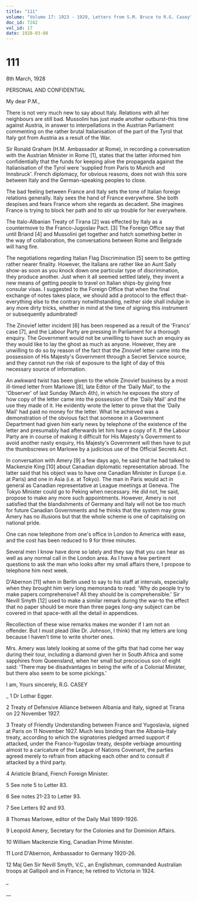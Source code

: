 ```yaml
---
title: "111"
volume: "Volume 17: 1923 - 1929, Letters from S.M. Bruce to R.G. Casey"
doc_id: 7242
vol_id: 17
date: 1928-03-08
---
```


# 111

8th March, 1928

PERSONAL AND CONFIDENTIAL

My dear P.M.,

There is not very much new to say about Italy. Relations with all her neighbours are still bad. Mussolini has just made another outburst-this time against Austria, in answer to interpellations in the Austrian Parliament commenting on the rather brutal Italianisation of the part of the Tyrol that Italy got from Austria as a result of the War.

Sir Ronald Graham (H.M. Ambassador at Rome), in recording a conversation with the Austrian Minister in Rome [1], states that the latter informed him confidentially that the funds for keeping alive the propaganda against the Italianisation of the Tyrol were 'supplied from Paris to Munich and Innsbruck'. French diplomacy, for obvious reasons, does not wish this sore between Italy and the German-speaking peoples to close.

The bad feeling between France and Italy sets the tone of Italian foreign relations generally. Italy sees the hand of France everywhere. She both despises and fears France whom she regards as decadent. She imagines France is trying to block her path and to stir up trouble for her everywhere.

The Italo-Albanian Treaty of Tirana [2] was effected by Italy as a countermove to the Franco-Jugoslav Pact. [3] The Foreign Office say that until Briand [4] and Mussolini get together and hatch something better in the way of collaboration, the conversations between Rome and Belgrade will hang fire.

The negotiations regarding Italian Flag Discrimination [5] seem to be getting rather nearer finality. However, the Italians are rather like an Aunt Sally show-as soon as you knock down one particular type of discrimination, they produce another. Just when it all seemed settled lately, they invent a new means of getting people to travel on Italian ships-by giving free consular visas. I suggested to the Foreign Office that when the final exchange of notes takes place, we should add a protocol to the effect that- everything else to the contrary notwithstanding, neither side shall indulge in any more dirty tricks, whether in mind at the time of signing this instrument or subsequently adumbrated!

The Zinovief letter incident [6] has been reopened as a result of the 'Francs' case [7], and the Labour Party are pressing in Parliament for a thorough enquiry. The Government would not be unwilling to have such an enquiry as they would like to lay the ghost as much as anyone. However, they are unwilling to do so by reason of the fact that the Zinovief letter came into the possession of His Majesty's Government through a Secret Service source, and they cannot run the risk of exposure to the light of day of this necessary source of information.

An awkward twist has been given to the whole Zinovief business by a most ill-timed letter from Marlowe [8], late Editor of the 'Daily Mail', to the 'Observer' of last Sunday (March 4th), in which he exposes the story of how copy of the letter came into the possession of the 'Daily Mail' and the use they made of it. He evidently wrote the letter to prove that the 'Daily Mail' had paid no money for the letter. What he achieved was a demonstration of the obvious fact that someone in a Government Department had given him early news by telephone of the existence of the letter and presumably had afterwards let him have a copy of it. If the Labour Party are in course of making it difficult for His Majesty's Government to avoid another nasty enquiry, His Majesty's Government will then have to put the thumbscrews on Marlowe by a judicious use of the Official Secrets Act.

In conversation with Amery [9] a few days ago, he said that he had talked to Mackenzie King [10] about Canadian diplomatic representation abroad. The latter said that his object was to have one Canadian Minister in Europe (i.e. at Paris) and one in Asia (i.e. at Tokyo). The man in Paris would act in general as Canadian representative at League meetings at Geneva. The Tokyo Minister could go to Peking when necessary. He did not, he said, propose to make any more such appointments. However, Amery is not satisfied that the blandishments of Germany and Italy will not be too much for future Canadian Governments and he thinks that the system may grow. Amery has no illusions but that the whole scheme is one of capitalising on national pride.

One can now telephone from one's office in London to America with ease, and the cost has been reduced to 9 for three minutes.

Several men I know have done so lately and they say that you can hear as well as any normal call in the London area. As I have a few pertinent questions to ask the man who looks after my small affairs there, I propose to telephone him next week.

D'Abernon [11] when in Berlin used to say to his staff at intervals, especially when they brought him very long memoranda to read: 'Why do people try to make papers comprehensive? All they should be is comprehensible.' Sir Nevill Smyth [12] used to make a similar remark during the war-to the effect that no paper should be more than three pages long-any subject can be covered in that space-with all the detail in appendices.

Recollection of these wise remarks makes me wonder if I am not an offender. But I must plead (like Dr. Johnson, I think) that my letters are long because I haven't time to write shorter ones.

Mrs. Amery was lately looking at some of the gifts that had come her way during their tour, including a diamond given her in South Africa and some sapphires from Queensland, when her small but precocious son of eight said: 'There may be disadvantages in being the wife of a Colonial Minister, but there also seem to be some pickings.'

I am, Yours sincerely, R.G. CASEY 

_ 1 Dr Lothar Egger.

2 Treaty of Defensive Alliance between Albania and Italy, signed at Tirana on 22 November 1927.

3 Treaty of Friendly Understanding between France and Yugoslavia, signed at Paris on 11 November 1927. Much less binding than the Albania-Italy treaty, according to which the signatories pledged armed support if attacked, under the Franco-Yugoslav treaty, despite verbiage amounting almost to a caricature of the League of Nations Covenant, the parties agreed merely to refrain from attacking each other and to consult if attacked by a third party.

4 Aristicle Briand, French Foreign Minister.

5 See note 5 to Letter 83.

6 See notes 21-23 to Letter 93.

7 See Letters 92 and 93.

8 Thomas Marlowe, editor of the Daily Mail 1899-1926.

9 Leopold Amery, Secretary for the Colonies and for Dominion Affairs.

10 William Mackenzie King, Canadian Prime Minister.

11 Lord D'Abernon, Ambassador to Germany 1920-26.

12 Maj Gen Sir Nevill Smyth, V.C., an Englishman, commanded Australian troops at Gallipoli and in France; he retired to Victoria in 1924.

_

__
